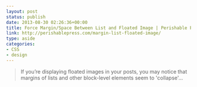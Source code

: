 ```yaml
---
layout: post
status: publish
date: 2013-08-30 02:26:36+00:00
title: Force Margin/Space Between List and Floated Image | Perishable Press
link: http://perishablepress.com/margin-list-floated-image/
type: aside
categories:
- CSS
- design
---
```


> 
  
> 
> If you’re displaying floated images in your posts, you may notice that margins of lists and other block-level elements seem to 'collapse'…
> 
> 

